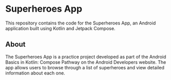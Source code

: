 # Superheroes App

This repository contains the code for the Superheroes App, an Android application built using Kotlin and Jetpack Compose.

## About

The Superheroes App is a practice project developed as part of the Android Basics in Kotlin: Compose Pathway on the Android Developers website. The app allows users to browse through a list of superheroes and view detailed information about each one.
